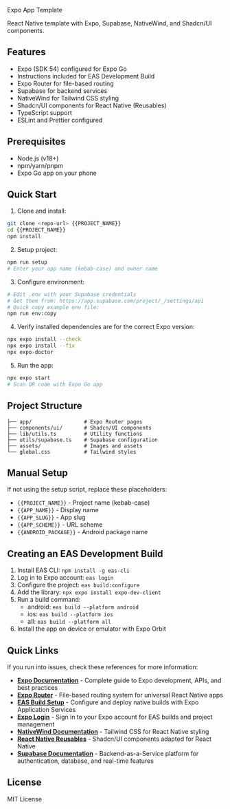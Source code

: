 Expo App Template

React Native template with Expo, Supabase, NativeWind, and Shadcn/UI components.

## Features

- Expo (SDK 54) configured for Expo Go
- Instructions included for EAS Development Build
- Expo Router for file-based routing
- Supabase for backend services
- NativeWind for Tailwind CSS styling
- Shadcn/UI components for React Native (Reusables)
- TypeScript support
- ESLint and Prettier configured

## Prerequisites

- Node.js (v18+)
- npm/yarn/pnpm
- Expo Go app on your phone

## Quick Start

1. Clone and install:

```bash
git clone <repo-url> {{PROJECT_NAME}}
cd {{PROJECT_NAME}}
npm install
```

2. Setup project:

```bash
npm run setup
# Enter your app name (kebab-case) and owner name
```

3. Configure environment:

```bash
# Edit .env with your Supabase credentials
# Get them from: https://app.supabase.com/project/_/settings/api
# Quick copy example env file:
npm run env:copy
```

4. Verify installed dependencies are for the correct Expo version:

```bash
npx expo install --check
npx expo install --fix
npx expo-doctor
```

5. Run the app:

```bash
npx expo start
# Scan QR code with Expo Go app
```

## Project Structure

```
├── app/                 # Expo Router pages
├── components/ui/       # Shadcn/UI components
├── lib/utils.ts         # Utility functions
├── utils/supabase.ts    # Supabase configuration
├── assets/              # Images and assets
└── global.css           # Tailwind styles
```

## Manual Setup

If not using the setup script, replace these placeholders:

- `{{PROJECT_NAME}}` - Project name (kebab-case)
- `{{APP_NAME}}` - Display name
- `{{APP_SLUG}}` - App slug
- `{{APP_SCHEME}}` - URL scheme
- `{{ANDROID_PACKAGE}}` - Android package name

## Creating an EAS Development Build

1. Install EAS CLI: `npm install -g eas-cli`
2. Log in to Expo account: `eas login`
3. Configure the project: `eas build:configure`
4. Add the library: `npx expo install expo-dev-client`
5. Run a build command:
   - android: `eas build --platform android`
   - ios: `eas build --platform ios`
   - all: `eas build --platform all`
6. Install the app on device or emulator with Expo Orbit

## Quick Links

If you run into issues, check these references for more information:

- **[Expo Documentation](https://docs.expo.dev/)** - Complete guide to Expo development, APIs, and best practices
- **[Expo Router](https://docs.expo.dev/router/introduction/)** - File-based routing system for universal React Native apps
- **[EAS Build Setup](https://docs.expo.dev/build/setup/)** - Configure and deploy native builds with Expo Application Services
- **[Expo Login](https://expo.dev/login)** - Sign in to your Expo account for EAS builds and project management
- **[NativeWind Documentation](https://www.nativewind.dev/docs/getting-started/installation)** - Tailwind CSS for React Native styling
- **[React Native Reusables](https://reactnativereusables.com/docs)** - Shadcn/UI components adapted for React Native
- **[Supabase Documentation](https://supabase.com/docs)** - Backend-as-a-Service platform for authentication, database, and real-time features

## License

MIT License
